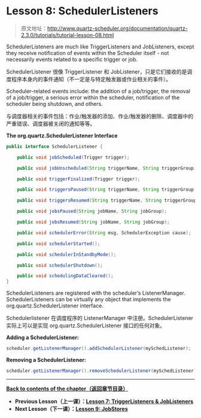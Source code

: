 # Lesson 8: SchedulerListeners

> 原文地址：http://www.quartz-scheduler.org/documentation/quartz-2.3.0/tutorials/tutorial-lesson-08.html

SchedulerListeners are much like TriggerListeners and JobListeners, except they receive notification of events within the Scheduler itself - not necessarily events related to a specific trigger or job.

SchedulerListener 很像 TriggerListener 和 JobListener，只是它们接收的是调度程序本身内的事件通知（不一定是与特定触发器或作业相关的事件）。

Scheduler-related events include: the addition of a job/trigger, the removal of a job/trigger, a serious error within the scheduler, notification of the scheduler being shutdown, and others.

与调度器相关的事件包括：作业/触发器的添加、作业/触发器的删除、调度器中的严重错误、调度器被关闭的通知等等。

**The org.quartz.SchedulerListener Interface**

```java
public interface SchedulerListener {

    public void jobScheduled(Trigger trigger);

    public void jobUnscheduled(String triggerName, String triggerGroup);

    public void triggerFinalized(Trigger trigger);

    public void triggersPaused(String triggerName, String triggerGroup);

    public void triggersResumed(String triggerName, String triggerGroup);

    public void jobsPaused(String jobName, String jobGroup);

    public void jobsResumed(String jobName, String jobGroup);

    public void schedulerError(String msg, SchedulerException cause);

    public void schedulerStarted();

    public void schedulerInStandbyMode();

    public void schedulerShutdown();

    public void schedulingDataCleared();
}
```

SchedulerListeners are registered with the scheduler’s ListenerManager. SchedulerListeners can be virtually any object that implements the org.quartz.SchedulerListener interface.

Schedulerlistener 在调度程序的 ListenerManager 中注册。SchedulerListener 实际上可以是实现 org.quartz.SchedulerListener 接口的任何对象。

**Adding a SchedulerListener:**

```java
scheduler.getListenerManager().addSchedulerListener(mySchedListener);
```

**Removing a SchedulerListener:**

```java
scheduler.getListenerManager().removeSchedulerListener(mySchedListener);
```

---

**[Back to contents of the chapter（返回章节目录）](/Tutorials)**

- **Previous Lesson（上一课）：[Lesson 7: TriggerListeners & JobListeners](/Tutorials/Lesson-7)**
- **Next Lesson（下一课）：[Lesson 9: JobStores](/Tutorials/Lesson-9)**